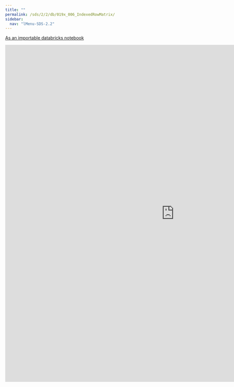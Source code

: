```yaml
---
title: ""
permalink: /sds/2/2/db/019x_006_IndexedRowMatrix/
sidebar:
  nav: "lMenu-SDS-2.2"
---
```


[As an importable databricks notebook](https://lamastex.github.io/scalable-data-science/sds/2/2/db/019x_006_IndexedRowMatrix.html)

<iframe src="https://lamastex.github.io/scalable-data-science/sds/2/2/db/019x_006_IndexedRowMatrix" width="1080" height="1080" frameborder="0"></iframe>
